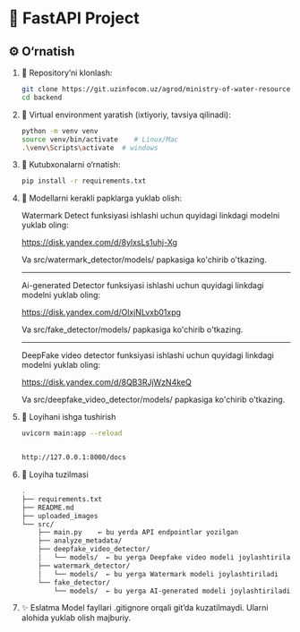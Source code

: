 # 🚀 FastAPI Project

## ⚙️ O‘rnatish

1. 🔽 Repository’ni klonlash:
   ```bash
   git clone https://git.uzinfocom.uz/agrod/ministry-of-water-resources/media-checker/backend.git
   cd backend

2. 🔽 Virtual environment yaratish (ixtiyoriy, tavsiya qilinadi):
    ```bash
    python -m venv venv
    source venv/bin/activate    # Linux/Mac
    .\venv\Scripts\activate  # windows

3. 🔽 Kutubxonalarni o‘rnatish:
    ```bash
    pip install -r requirements.txt

4. 🔽 Modellarni kerakli papklarga yuklab olish:
    
    Watermark Detect funksiyasi ishlashi uchun quyidagi linkdagi modelni yuklab oling:
    
    https://disk.yandex.com/d/8ylxsLs1uhj-Xg

    Va src/watermark_detector/models/ papkasiga ko'chirib o'tkazing.

    ___________________________________________________________________________________

    Ai-generated Detector funksiyasi ishlashi uchun quyidagi linkdagi modelni yuklab oling:
    
    https://disk.yandex.com/d/OlxjNLvxb01xpg


    Va src/fake_detector/models/ papkasiga ko'chirib o'tkazing.

    ____________________________________________________________________________________

    DeepFake video detector funksiyasi ishlashi uchun quyidagi linkdagi modelni yuklab oling:

    https://disk.yandex.com/d/8QB3RJjWzN4keQ

    Va src/deepfake_video_detector/models/ papkasiga ko'chirib o'tkazing.


5. 🚀 Loyihani ishga tushirish
    
    ```bash
    uvicorn main:app --reload


    http://127.0.0.1:8000/docs

6. 📁 Loyiha tuzilmasi
    ```bash
    .
    ├── requirements.txt
    ├── README.md
    ├── uploaded_images
    └── src/
        ├── main.py    ← bu yerda API endpointlar yozilgan
        ├── analyze_metadata/
        ├── deepfake_video_detector/
        │   └── models/  ← bu yerga Deepfake video modeli joylashtiriladi
        ├── watermark_detector/
        │   └── models/  ← bu yerga Watermark modeli joylashtiriladi
        └── fake_detector/
            └── models/  ← bu yerga AI-generated modeli joylashtiriladi


7. ✨ Eslatma
Model fayllari .gitignore orqali git’da kuzatilmaydi. Ularni alohida yuklab olish majburiy.